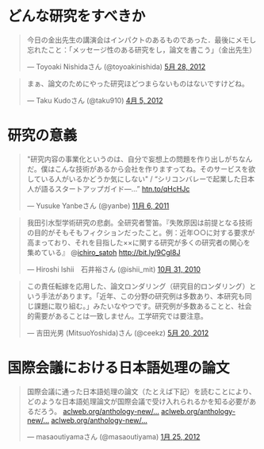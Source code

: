 
# どんな研究をすべきか
<blockquote class="twitter-tweet" lang="ja"><p>今日の金出先生の講演会はインパクトのあるものであった．最後にメモし忘れたこと：「メッセージ性のある研究をし，論文を書こう」（金出先生）</p>&mdash; Toyoaki Nishidaさん (@toyoakinishida) <a href="https://twitter.com/toyoakinishida/status/207135086934626304" data-datetime="2012-05-28T15:43:47+00:00">5月 28, 2012</a></blockquote>
<script src="//platform.twitter.com/widgets.js" charset="utf-8"></script>


<blockquote class="twitter-tweet" lang="ja"><p>まぁ、論文のためにやった研究ほどつまらないものはないですけどね。</p>&mdash; Taku Kudoさん (@taku910) <a href="https://twitter.com/taku910/status/187914929532174337" data-datetime="2012-04-05T14:49:45+00:00">4月 5, 2012</a></blockquote>
<script src="//platform.twitter.com/widgets.js" charset="utf-8"></script>


# 研究の意義
<blockquote class="twitter-tweet" lang="ja"><p>"研究内容の事業化というのは、自分で妄想上の問題を作り出しがちなんだ。僕はこんな技術があるから会社を作りますってね。そのサービスを欲している人がいるかどうか気にしない" / “シリコンバレーで起業した日本人が語るスタートアップガイド―…” <a href="http://t.co/fSffvRKv" title="http://htn.to/qHcHJc">htn.to/qHcHJc</a></p>&mdash; Yusuke Yanbeさん (@yanbe) <a href="https://twitter.com/yanbe/status/133011724226932737" data-datetime="2011-11-06T02:44:00+00:00">11月 6, 2011</a></blockquote>
<script src="//platform.twitter.com/widgets.js" charset="utf-8"></script>


<blockquote class="twitter-tweet" lang="ja"><p>我田引水型学術研究の悲劇。全研究者警笛。『失敗原因は前提となる技術の目的がそもそもフィクションだったこと。例：近年○○に対する要求が高まっており、それを目指した××に関する研究が多くの研究者の関心を集めている』 @<a href="https://twitter.com/ichiro_satoh">ichiro_satoh</a> <a href="http://bit.ly/9CgI8J">http://bit.ly/9CgI8J</a></p>&mdash; Hiroshi Ishii　石井裕さん (@ishii_mit) <a href="https://twitter.com/ishii_mit/status/29280234586" data-datetime="2010-10-31T14:13:17+00:00">10月 31, 2010</a></blockquote>
<script src="//platform.twitter.com/widgets.js" charset="utf-8"></script>



<blockquote class="twitter-tweet" lang="ja"><p>この責任転嫁を応用した、論文ロンダリング（研究目的ロンダリング）という手法があります。「近年、この分野の研究例は多数あり、本研究も同じ課題に取り組む。」みたいなやつです。研究例が多数あることと、社会的需要があることは一致しません。工学研究では要注意。</p>&mdash; 吉田光男 (MitsuoYoshida)さん (@ceekz) <a href="https://twitter.com/ceekz/status/204241327490203648" data-datetime="2012-05-20T16:05:01+00:00">5月 20, 2012</a></blockquote>
<script src="//platform.twitter.com/widgets.js" charset="utf-8"></script>


# 国際会議における日本語処理の論文

<blockquote class="twitter-tweet" lang="ja"><p>国際会議に通った日本語処理の論文（たとえば下記）を読むことにより、どのような日本語処理論文が国際会議で受け入れられるかを知る必要があるだろう。 <a href="http://t.co/k0RcaOye" title="http://aclweb.org/anthology-new/I/I11/I11-1051.pdf">aclweb.org/anthology-new/…</a> <a href="http://t.co/i6GE9Wio" title="http://aclweb.org/anthology-new/D/D11/D11-1089.pdf">aclweb.org/anthology-new/…</a> <a href="http://t.co/ndfhUNDk" title="http://aclweb.org/anthology-new/P/P11/P11-1109.pdf">aclweb.org/anthology-new/…</a></p>&mdash; masaoutiyamaさん (@masaoutiyama) <a href="https://twitter.com/masaoutiyama/status/161984271198846977" data-datetime="2012-01-25T01:30:34+00:00">1月 25, 2012</a></blockquote>
<script src="//platform.twitter.com/widgets.js" charset="utf-8"></script>
